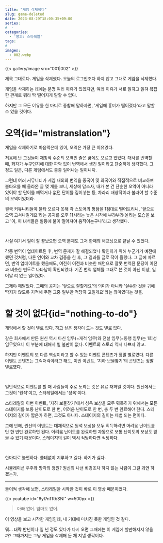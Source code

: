 ```yaml
---
title: "게임 삭제했다"
slug: game-deleted
date: 2023-08-29T18:00:35+09:00
series:
#  - 
categories:
  - '붕괴: 스타레일'
tags:
#  - 
images:
  - 002.webp
---
```


{{< gallery/image src="001|002" >}}

제목 그대로다. 게임을 삭제했다. 오늘의 로그인조차 하지 않고 그대로 게임을 삭제했다.

게임을 삭제하는 데에는 분명 여러 이유가 있겠지만, 여러 이유가 서로 얽히고 얽혀 복잡한 관계로 뭐라 딱 떨어지게 말할 수 없다.

하지만 그 모든 이유를 한 마디로 종합해 말하자면, '게임에 흥미가 떨어졌다'라고 말할 수 있을 것이다.

# 오역{id="mistranslation"}

게임을 삭제하기로 마음먹은데 있어, 오역은 가장 큰 이유였다.

처음에 난 그것들이 재창작 수준의 오역인 줄은 꿈에도 모르고 있었다. 대사를 번역할 때, 화자가 누구인지에 대한 파악 없이 번역해서 생긴 일이라고 단순하게 생각했다. 그 정도 일은, 다른 게임에서도 종종 일어나는 일이니까.

그런데 여러 커뮤니티가 게임 내외의 번역을 중국어 및 외국어와 직접적으로 비교하며 불타오를 때 올라온 글 몇 개를 보니, 세상에 맙소사, 내가 본 건 단순한 오역이 아니라 있어야 할 단어를 빼먹거나 없던 단어를 집어넣는 등, 차라리 재창작이라 불러야 할 수준의 오역이었더라.

결국 커뮤니티들이 불타 오르다 못해 각 스토어의 평점을 1점대로 떨어트리니, '앞으로 오역 고쳐나갈게요'라는 공지를 오후 11시라는 늦은 시각에 부랴부랴 올리는 모습을 보고 '아, 이 녀석들은 발등에 불이 떨어져야 움직이는구나'라고 생각했다.

&nbsp;

사실 여기서 일이 잘 끝났으면 오역 문제도 그저 한때의 해프닝으로 끝날 수 있었다.

각종 번역이 업데이트된 후, 번역 문제가 잘 해결되었나 확인하기 위해 누군가가 예전에 했던 것처럼, 다른 언어와 교차 검증을 한 후, 그 결과를 글로 적어 올렸다. 그 글에 따르면, 번역 업데이트를 했음에도, 여전히 이전과 비슷한 패턴으로 잘못 번역된 문장이 이전과 비슷한 빈도로 나타남이 확인되었다. 기존 번역 업체를 그대로 쓴 것이 아닌 이상, 일어날 리 없는 일이었다.

그제야 깨달았다. 그때의 공지는 '앞으로 잘할게요'의 의미가 아니라 '실수한 것을 귀에 딱지가 앉도록 지적해 주면 그중 일부만 적당히 고칠게요'라는 의미였다는 것을.

# 할 것이 없다{id="nothing-to-do"}

게임에서 할 것이 별로 없다. 하고 싶은 생각이 드는 것도 별로 없다.

같은 회사에서 만든 원신 역시 마신 임무(=개척 임무)와 전설 임무(=동행 임무)는 1회성 임무였으니 이 부분에 대해서 별 불만이 없다. 이벤트의 스토리 역시 나쁘지 않고.

하지만 이벤트의 또 다른 핵심이라고 할 수 있는 이벤트 콘텐츠가 정말 별로였다. 다른 이벤트 콘텐츠는 그럭저럭이라고 해도, 이번 이벤트, '지하 보물찾기'의 콘텐츠는 정말 별로였다.

&nbsp;

일반적으로 이벤트를 할 때 사람들이 주로 노리는 것은 유료 재화일 것이다. 원신에서는 그것이 '원석'이고, 스타레일에서는 '성옥'이다.

스타레일의 이번 이벤트, '지하 보물찾기'에서 성옥 보상을 모두 획득하기 위해서는 모든 스테이지를 보통 난이도로 한 번, 어려움 난이도로 한 번, 총 두 번 완료해야 한다. 스테이지의 길이가 짧은가 하면, 그것도 아니다. 스테이지의 길이는 제법 되는 편이다.

그에 반해, 원신의 이벤트는 대체적으로 원석 보상을 모두 획득하려면 어려움 난이도를 단 한 번만 완료하면 된다. 어려움 난이도를 완료하면 자동으로 보통 난이도의 보상도 얻을 수 있기 때문이다. 스테이지의 길이 역시 적당하다면 적당하다.

&nbsp;

한마디로 불편하다. 쓸데없이 지루하고 길다. 하기가 싫다.

시뮬레이션 우주와 망각의 정원? 원신의 나선 비경조차 하지 않는 사람이 그걸 과연 하겠는가.

***

돌이켜 생각해 보면, 스타레일을 시작한 것이 바로 이 영상 때문이었다.

{{< youtube id="6yI7nTRbSNI" w=500px >}}

> 아빠 없어. 엄마도 없어.

이 영상을 보고 시작한 게임인데, 내 기대에 미치진 못한 게임인 것 같다.

뭐... 대략 반년이나 일 년 정도 있다가 다시 오면 그때에는 이 게임에 할만해지지 않을까? 그때까지는 그냥 게임을 삭제해 둔 채 지낼 생각이다.
